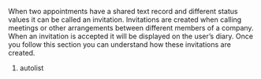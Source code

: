 <properties date="2016-05-11"
SortOrder="4"
/>

 

When two appointments have a shared text record and different status values it can be called an invitation. Invitations are created when calling meetings or other arrangements between different members of a company. When an invitation is accepted it will be displayed on the user’s diary. Once you follow this section you can understand how these invitations are created.

1. autolist
